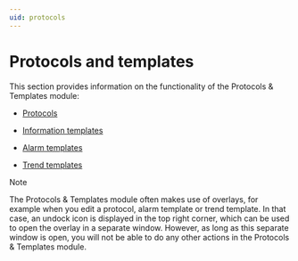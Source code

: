 ```yaml
---
uid: protocols
---
```


# Protocols and templates

This section provides information on the functionality of the Protocols & Templates module:

- [Protocols](xref:Protocols1#protocols)

- [Information templates](xref:Information_templates)

- [Alarm templates](xref:Alarm_templates)

- [Trend templates](xref:Trend_templates)

> [!NOTE]
> The Protocols & Templates module often makes use of overlays, for example when you edit a protocol, alarm template or trend template. In that case, an undock icon is displayed in the top right corner, which can be used to open the overlay in a separate window. However, as long as this separate window is open, you will not be able to do any other actions in the Protocols & Templates module.
>
